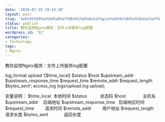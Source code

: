 ```yaml
---
date: '2010-07-19 19:14:30'
layout: post
slug: '%e6%95%99%e4%bd%a0%e7%9b%91%e6%8e%a7nginx%e6%9c%8d%e5%8a%a1%ef%bc%9a%e6%96%87%e4%bb%b6%e4%b8%8a%e4%bc%a0%e6%9c%8d%e5%8a%a1log%e9%85%8d%e7%bd%ae'
status: publish
title: 教你监控Nginx服务：文件上传服务log配置
wordpress_id: '12'
categories:
- Technology
tags:
- Nginx
---
```


教你监控Nginx服务：文件上传服务log配置


log_format upload ‘[$time_local] $status $host $upstream_addr $upstream_response_time $request_time $remote_addr $request_length $bytes_sent’;
access_log logs/upload.log upload;

变量说明：
$time_local  本地时间
$status           状态码
$host              主机名
$upstream_addr    后端地址
$upstream_response_time   后端响应时间
$request_time         请求时间
$remote_addr         用户地址
$request_length     请求长度
$bytes_sent             返回长度
